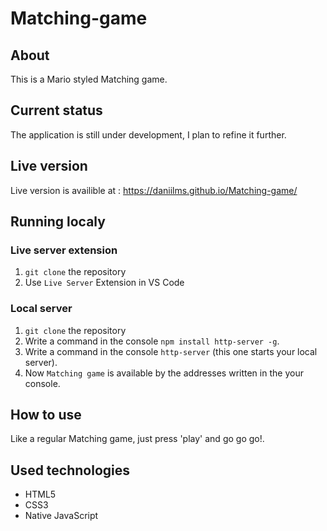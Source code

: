 # Matching-game

## About

This is a Mario styled Matching game.

## Current status

The application is still under development, I plan to refine it further.

## Live version

Live version is availible at : https://daniilms.github.io/Matching-game/

## Running localy

### Live server extension

1. `git clone` the repository
2. Use `Live Server` Extension in VS Code

### Local server

1. `git clone` the repository
2. Write a command in the console `npm install http-server -g`.
3. Write a command in the console `http-server` (this one starts your local server).
4. Now `Matching game` is available by the addresses written in the your console.

## How to use

Like a regular Matching game, just press 'play' and go go go!.

## Used technologies

- HTML5
- CSS3
- Native JavaScript
